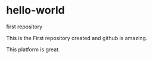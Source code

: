 # hello-world
first repository

This is the First repository created and github is amazing.

This platform is great.
